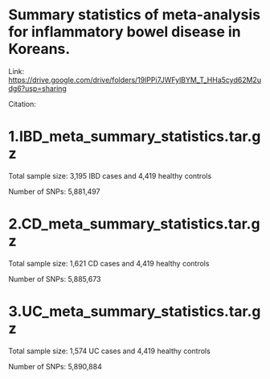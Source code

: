 # Summary statistics of meta-analysis for inflammatory bowel disease in Koreans.

Link: https://drive.google.com/drive/folders/19lPPi7JWFylBYM_T_HHa5cyd62M2udg6?usp=sharing

Citation: 

# 1.IBD_meta_summary_statistics.tar.gz

Total sample size: 3,195 IBD cases and 4,419 healthy controls

Number of SNPs: 5,881,497

# 2.CD_meta_summary_statistics.tar.gz

Total sample size: 1,621 CD cases and 4,419 healthy controls

Number of SNPs: 5,885,673

# 3.UC_meta_summary_statistics.tar.gz

Total sample size: 1,574 UC cases and 4,419 healthy controls

Number of SNPs: 5,890,884


